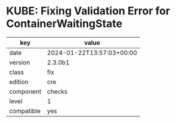 [//]: # (werk v2)
# KUBE: Fixing Validation Error for ContainerWaitingState

key        | value
---------- | ---
date       | 2024-01-22T13:57:03+00:00
version    | 2.3.0b1
class      | fix
edition    | cre
component  | checks
level      | 1
compatible | yes


